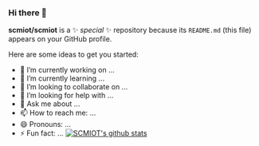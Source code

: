 ### Hi there 👋

**scmiot/scmiot** is a ✨ _special_ ✨ repository because its `README.md` (this file) appears on your GitHub profile.

Here are some ideas to get you started:

- 🔭 I’m currently working on ...
- 🌱 I’m currently learning ...
- 👯 I’m looking to collaborate on ...
- 🤔 I’m looking for help with ...
- 💬 Ask me about ...
- 📫 How to reach me: ...
- 😄 Pronouns: ...
- ⚡ Fun fact: ...
[![SCMIOT's github stats](https://github-readme-stats.vercel.app/api?username=scmiot&locale=cn "![SCMIOT's github stats")](https://github.com/anuraghazra/github-readme-stats)


